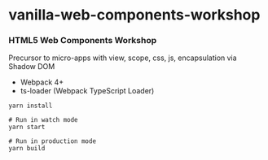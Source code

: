# vanilla-web-components-workshop

### HTML5 Web Components Workshop ###

Precursor to micro-apps with view, scope, css, js, encapsulation via Shadow DOM

- Webpack 4+
- ts-loader (Webpack TypeScript Loader)

```shell
yarn install

# Run in watch mode
yarn start

# Run in production mode
yarn build 
```
